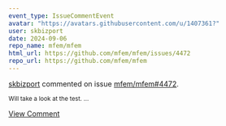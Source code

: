```yaml
---
event_type: IssueCommentEvent
avatar: "https://avatars.githubusercontent.com/u/1407361?"
user: skbizport
date: 2024-09-06
repo_name: mfem/mfem
html_url: https://github.com/mfem/mfem/issues/4472
repo_url: https://github.com/mfem/mfem
---
```


<a href='https://github.com/skbizport' target='_blank'>skbizport</a> commented on issue <a href='https://github.com/mfem/mfem/issues/4472' target='_blank'>mfem/mfem#4472</a>.

<small>Will take a look at the test....</small>

<a href='https://github.com/mfem/mfem/issues/4472' target='_blank'>View Comment</a>